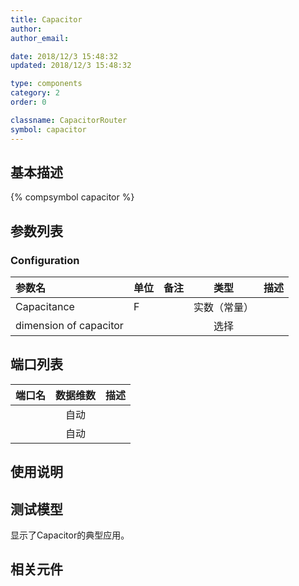 ```yaml
---
title: Capacitor
author: 
author_email:

date: 2018/12/3 15:48:32
updated: 2018/12/3 15:48:32

type: components
category: 2
order: 0

classname: CapacitorRouter
symbol: capacitor
---
```

## 基本描述
{% compsymbol capacitor %}

## 参数列表
### Configuration
| 参数名 | 单位 | 备注 | 类型 | 描述 |
| :--- | :--- | :--- | :--: | :--- |
| Capacitance | F |  | 实数（常量） |  |
| dimension of capacitor |  |  | 选择 |  |


## 端口列表

| 端口名 | 数据维数 | 描述 |
| :--- | :--:  | :--- |
|  | 自动 | |                   
|  | 自动 | |                   

## 使用说明


## 测试模型
[<test name>](<test link>)显示了Capacitor的典型应用。

## 相关元件


